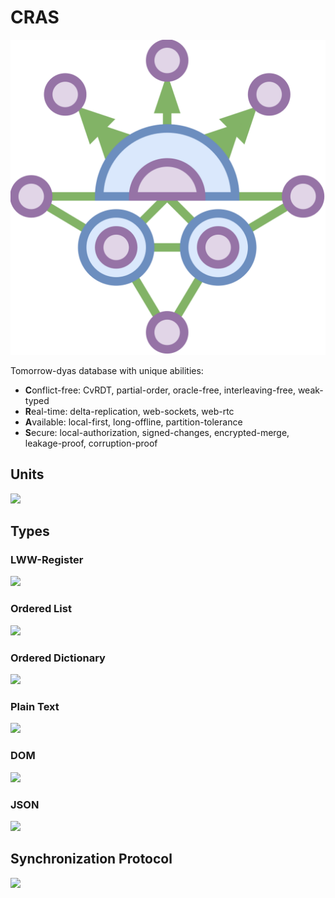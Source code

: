 # CRAS

![](logo/logo.svg)

Tomorrow-dyas database with unique abilities:

- **C**onflict-free: CvRDT, partial-order, oracle-free, interleaving-free, weak-typed
- **R**eal-time: delta-replication, web-sockets, web-rtc
- **A**vailable: local-first, long-offline, partition-tolerance
- **S**ecure: local-authorization, signed-changes, encrypted-merge, leakage-proof, corruption-proof

## Units

![](https://i.imgur.com/jBnmgeS.png)

## Types

### LWW-Register

![](https://i.imgur.com/qAq7fhO.png)

### Ordered List

![](https://i.imgur.com/PUzXjpZ.png)

### Ordered Dictionary

![](https://i.imgur.com/kjS7sPP.png)

### Plain Text

![](https://i.imgur.com/GGVfwH9.png)

### DOM

![](https://i.imgur.com/LedB2Oo.png)

### JSON

![](https://i.imgur.com/UEmg34A.png)

## Synchronization Protocol

![](https://i.imgur.com/Jh7t5Uf.png)

